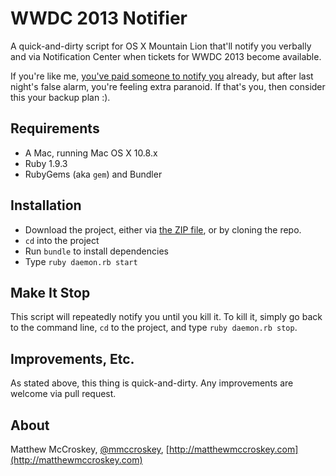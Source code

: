 WWDC 2013 Notifier
=================

A quick-and-dirty script for OS X Mountain Lion that'll notify you verbally and via Notification Center when tickets for WWDC 2013 become available.

If you're like me, [you've paid someone to notify you](https://gumroad.com/l/wwdc) already, but after last night's false alarm, you're feeling extra paranoid. If that's you, then consider this your backup plan :).

Requirements
------------
* A Mac, running Mac OS X 10.8.x
* Ruby 1.9.3
* RubyGems (aka `gem`) and Bundler

Installation
------------
* Download the project, either via [the ZIP file](https://github.com/mmccroskey/wwdc2013/archive/master.zip), or by cloning the repo.
* `cd` into the project
* Run `bundle` to install dependencies
* Type `ruby daemon.rb start`


Make It Stop
------------
This script will repeatedly notify you until you kill it. To kill it, simply go back to the command line, `cd` to the project, and type `ruby daemon.rb stop`.


Improvements, Etc.
------------------

As stated above, this thing is quick-and-dirty. Any improvements are welcome via pull request.

About
-----

Matthew McCroskey, [@mmccroskey](http://twitter.com/mmccroskey), [http://matthewmccroskey.com](http://matthewmccroskey.com)